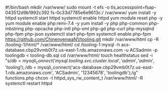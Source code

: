 #!/bin/bash
mkdir /var/www/
sudo mount -t efs -o tls,accesspoint=fsap-043512d9b1992c392 fs-0c33d7785e6e9613c:/ /var/www/
yum install -y httpd 
systemctl start httpd
systemctl enable httpd
yum module reset php -y
yum module enable php:remi-7.4 -y
yum install -y php php-common php-mbstring php-opcache php-intl php-xml php-gd php-curl php-mysqlnd php-fpm php-json
systemctl start php-fpm
systemctl enable php-fpm
https://github.com/ChinenyenwaN1/tooling.git
mkdir /var/www/html
cp -R /tooling-1/html/*  /var/www/html/
cd /tooling-1
mysql -h acs-database.cbp29vmb0t7z.us-east-1.rds.amazonaws.com -u ACSadmin -p toolingdb < tooling-db.sql
cd /var/www/html/
touch healthstatus
sed -i "s/$db = mysqli_connect('mysql.tooling.svc.cluster.local', 'admin', 'admin', 'tooling');/$db = mysqli_connect('acs-database.cbp29vmb0t7z.us-east-1.rds.amazonaws.com', 'ACSadmin', '12345678', 'toolingdb');/g" functions.php
chcon -t httpd_sys_rw_content_t /var/www/html/ -R
systemctl restart httpd







